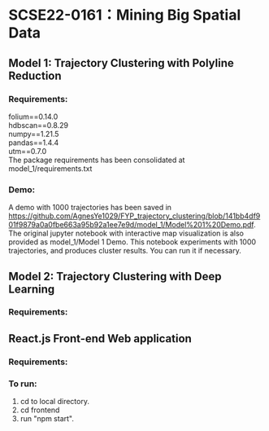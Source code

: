 # SCSE22-0161：Mining Big Spatial Data

## Model 1: Trajectory Clustering with Polyline Reduction
### Requirements:
folium==0.14.0\
hdbscan==0.8.29\
numpy==1.21.5\
pandas==1.4.4\
utm==0.7.0\
The package requirements has been consolidated at model_1/requirements.txt

### Demo:
A demo with 1000 trajectories has been saved in https://github.com/AgnesYe1029/FYP_trajectory_clustering/blob/141bb4df901f9879a0a0fbe663a95b92a1ee7e9d/model_1/Model%201%20Demo.pdf.
The original jupyter notebook with interactive map visualization is also provided as model_1/Model 1 Demo. This notebook experiments with 1000 trajectories, and produces cluster results. You can run it if necessary.


## Model 2: Trajectory Clustering with Deep Learning
### Requirements:



## React.js Front-end Web application
### Requirements:

### To run:
1. cd to local directory.
2. cd frontend
3. run "npm start".
